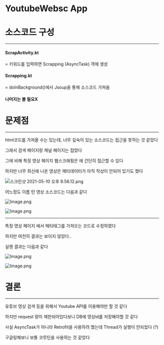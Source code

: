 # YoutubeWebsc App

# 소스코드 구성

---

#### ScrapActivity.kt

= 키워드를 입력하면 Scrapping (AsyncTask) 객체 생성

#### Scrapping.kt

= doInBackground()에서 Jsoup을 통해 소스코드 가져옴

#### 나머지는 볼 필요X

# 문제점

---

html코드를 가져올 수는 있는데, 너무 깊숙이 있는 소스코드는 접근을 못하는 것 같았다

그래서 검색 페이지랑 채널 페이지는 접었다

그에 비해 특정 영상 페이지 웹스크래핑은 <head>에 간단히 접근할 수 있다

하지만 너무 최신에 나온 영상은 메타데이터가 아직 작성이 안되어 있기도 했다

![스크린샷 2021-05-10 오후 9.56.12.png](https://res.craft.do/user/full/fa176664-3985-eb36-93ba-d918d8fd4d32/doc/99F86478-0788-4512-95C2-4E383D421B8C/BA774956-CEB4-4F32-AB32-DEAD89D4D1E6_2/%202021-05-10%20%209.56.12.png)

어느정도 이름 탄 영상 소스코드는 다음과 같다

![Image.png](https://res.craft.do/user/full/fa176664-3985-eb36-93ba-d918d8fd4d32/doc/99F86478-0788-4512-95C2-4E383D421B8C/15ED0BA3-7CA8-4878-9C28-FE4DABABF88F_2/Image.png)

![Image.png](https://res.craft.do/user/full/fa176664-3985-eb36-93ba-d918d8fd4d32/doc/99F86478-0788-4512-95C2-4E383D421B8C/EA716328-2A83-4376-BC91-E24231B359B7_2/Image.png)

---

특정 영상 페이지 <head>에서 메타태그를 가져오는 코드로 수정하였다

하지만 여전히 결과는 보이지 않았다..

실행 결과는 다음과 같다

![Image.png](https://res.craft.do/user/full/fa176664-3985-eb36-93ba-d918d8fd4d32/doc/99F86478-0788-4512-95C2-4E383D421B8C/D784AE95-EA65-4286-89FE-652D2BC776E3_2/Image.png)

![Image.png](https://res.craft.do/user/full/fa176664-3985-eb36-93ba-d918d8fd4d32/doc/99F86478-0788-4512-95C2-4E383D421B8C/832C2472-1389-4FB4-BECC-DD3B1AFE826F_2/Image.png)

# 결론

---

유튜브 영상 검색 등을 위해서 Youtube API를 이용해야만 할 것 같다

하지만 request 량이 제한되어있다보니 DB에 영상id를 저장해야할 것 같다

사실 AsyncTask가 아니라 Retrofit을 사용하려 했는데 Thread가 실행이 안되었다 (?)

구글링해보니 보통 코루틴을 사용하는 것 같았다


